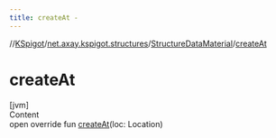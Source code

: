 ```yaml
---
title: createAt -
---
```

//[KSpigot](../../index.md)/[net.axay.kspigot.structures](../index.md)/[StructureDataMaterial](index.md)/[createAt](create-at.md)



# createAt  
[jvm]  
Content  
open override fun [createAt](create-at.md)(loc: Location)  



